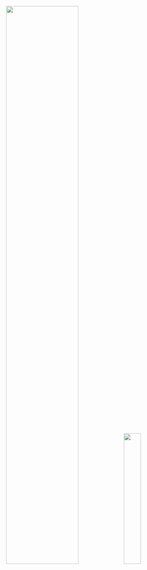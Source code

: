 <p float="left">
  <img src="https://github-readme-stats.vercel.app/api?username=pgaofeng&show_icons=true" width="62%" />
  <img src="https://github-readme-stats.vercel.app/api/top-langs/?username=pgaofeng" width="30%"/> 
</p>
